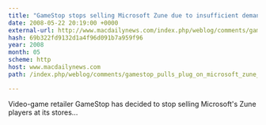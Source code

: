 ```yaml
---
title: "GameStop stops selling Microsoft Zune due to insufficient demand"
date: 2008-05-22 20:19:00 +0000
external-url: http://www.macdailynews.com/index.php/weblog/comments/gamestop_pulls_plug_on_microsoft_zune_due_to_insufficient_demand/
hash: 69b322fd9132d1a4f96d091b7a959f96
year: 2008
month: 05
scheme: http
host: www.macdailynews.com
path: /index.php/weblog/comments/gamestop_pulls_plug_on_microsoft_zune_due_to_insufficient_demand/

---
```


Video-game retailer GameStop has decided to stop selling Microsoft's Zune players at its stores...
